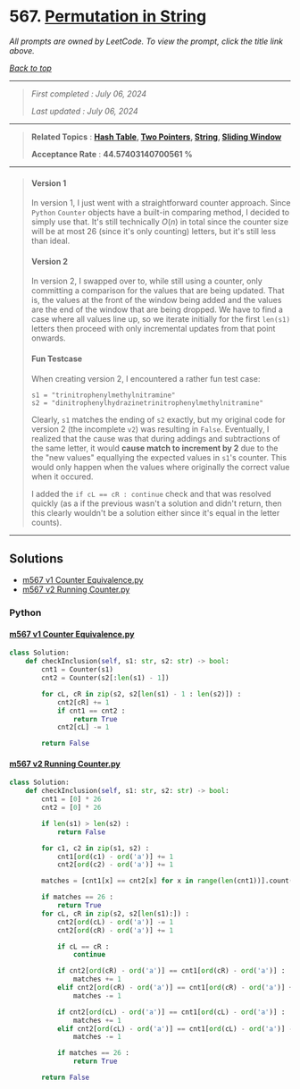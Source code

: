 # 567. [Permutation in String](<https://leetcode.com/problems/permutation-in-string>)

*All prompts are owned by LeetCode. To view the prompt, click the title link above.*

*[Back to top](<../README.md>)*

------

> *First completed : July 06, 2024*
>
> *Last updated : July 06, 2024*

------

> **Related Topics** : **[Hash Table](<by_topic/Hash Table.md>), [Two Pointers](<by_topic/Two Pointers.md>), [String](<by_topic/String.md>), [Sliding Window](<by_topic/Sliding Window.md>)**
>
> **Acceptance Rate** : **44.57403140700561 %**

------

> 
> #### Version 1
> 
> In version 1, I just went with a straightforward counter approach. 
> Since `Python` `Counter` objects have a built-in comparing method, 
> I decided to simply use that. It's still technically $O(n)$ in total 
> since the counter size will be at most 26 (since it's only counting) 
> letters, but it's still less than ideal.
> 
> #### Version 2
> 
> In version 2, I swapped over to, while still using a counter, only 
> committing a comparison for the values that are being updated. That is,
> the values at the front of the window being added and the values
> are the end of the window that are being dropped. We have to find a case 
> where all values line up, so we iterate initially for the first `len(s1)` 
> letters then proceed with only incremental updates from that point onwards.
> 
> 
> #### Fun Testcase
> 
> When creating version 2, I encountered a rather fun test case:
> ```
> s1 = "trinitrophenylmethylnitramine"
> s2 = "dinitrophenylhydrazinetrinitrophenylmethylnitramine"
> ```
> 
> Clearly, `s1` matches the ending of `s2` exactly, but my original 
> code for version 2 (the incomplete `v2`) was resulting in `False`. 
> Eventually, I realized that the cause was that during addings and 
> subtractions of the same letter, it would **cause match to increment by 2** 
> due to the the "new values" equallying the expected values in `s1`'s counter. 
> This would only happen when the values where originally the correct 
> value when it occured.
> 
> I added the `if cL == cR : continue` check and that was resolved quickly 
> (as a if the previous wasn't a solution and didn't return, then this clearly 
> wouldn't be a solution either since it's equal in the letter counts).

------

## Solutions

- [m567 v1 Counter Equivalence.py](<../my-submissions/m567 v1 Counter Equivalence.py>)
- [m567 v2 Running Counter.py](<../my-submissions/m567 v2 Running Counter.py>)
### Python
#### [m567 v1 Counter Equivalence.py](<../my-submissions/m567 v1 Counter Equivalence.py>)
```Python
class Solution:
    def checkInclusion(self, s1: str, s2: str) -> bool:
        cnt1 = Counter(s1)
        cnt2 = Counter(s2[:len(s1) - 1])

        for cL, cR in zip(s2, s2[len(s1) - 1 : len(s2)]) :
            cnt2[cR] += 1
            if cnt1 == cnt2 :
                return True
            cnt2[cL] -= 1

        return False
```

#### [m567 v2 Running Counter.py](<../my-submissions/m567 v2 Running Counter.py>)
```Python
class Solution:
    def checkInclusion(self, s1: str, s2: str) -> bool:
        cnt1 = [0] * 26
        cnt2 = [0] * 26

        if len(s1) > len(s2) :
            return False

        for c1, c2 in zip(s1, s2) :
            cnt1[ord(c1) - ord('a')] += 1
            cnt2[ord(c2) - ord('a')] += 1

        matches = [cnt1[x] == cnt2[x] for x in range(len(cnt1))].count(True)

        if matches == 26 :
            return True
        for cL, cR in zip(s2, s2[len(s1):]) :
            cnt2[ord(cL) - ord('a')] -= 1
            cnt2[ord(cR) - ord('a')] += 1

            if cL == cR :
                continue

            if cnt2[ord(cR) - ord('a')] == cnt1[ord(cR) - ord('a')] :
                matches += 1
            elif cnt2[ord(cR) - ord('a')] == cnt1[ord(cR) - ord('a')] + 1 :
                matches -= 1

            if cnt2[ord(cL) - ord('a')] == cnt1[ord(cL) - ord('a')] :
                matches += 1
            elif cnt2[ord(cL) - ord('a')] == cnt1[ord(cL) - ord('a')] - 1 :
                matches -= 1

            if matches == 26 :
                return True

        return False
```

